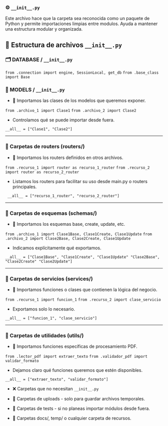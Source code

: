 ### ⚙️ ```__init__.py```

Este archivo hace que la carpeta sea reconocida como un paquete de Python y permite importaciones limpias entre modulos. Ayuda a mantener una estructura modular y organizada.


## 🧠 **Estructura de archivos `__init__.py`**

### 🗂️ DATABASE / `__init__.py`

```from .connection import engine, SessionLocal, get_db```
```from .base_class import Base```


### 📁 MODELS / `__init__.py` 

- 🎯 Importamos las clases de los modelos que queremos exponer.

```from .archivo_1 import Clase1```
```from .archivo_2 import Clase2```

-  Controlamos qué se puede importar desde fuera.

```__all__ = ["Clase1", "Clase2"]```

---

###  📁 Carpetas de routers (routers/)

-  🎯 Importamos los routers definidos en otros archivos.

```from .recurso_1 import router as recurso_1_router```
```from .recurso_2 import router as recurso_2_router```

-  Listamos los routers para facilitar su uso desde main.py o routers principales.

``` __all__ = ["recurso_1_router", "recurso_2_router"]```

---

###  📁 Carpetas de esquemas (schemas/)

-  🎯 Importamos los esquemas base, create, update, etc.

`from .archivo_1 import Clase1Base, Clase1Create, Clase1Update`
`from .archivo_2 import Clase2Base, Clase2Create, Clase1Update`

-  Indicamos explícitamente qué exportamos.

`__all__ = ["Clase1Base", "Clase1Create", "Clase1Update" "Clase2Base", "Clase2Create" "Clase2Update"]`

---

### 📁 Carpetas de servicios (services/)

-  🎯 Importamos funciones o clases que contienen la lógica del negocio.

`from .recurso_1 import funcion_1`
`from .recurso_2 import clase_servicio`

-  Exportamos solo lo necesario.

`__all__ = ["funcion_1", "clase_servicio"]`

---

### 📁 Carpetas de utilidades (utils/)

-  🎯 Importamos funciones específicas de procesamiento PDF.

`from .lector_pdf import extraer_texto`
`from .validador_pdf import validar_formato`

-  Dejamos claro qué funciones queremos que estén disponibles.

`__all__ = ["extraer_texto", "validar_formato"]`




- ❌ Carpetas que no necesitan `__init__.py`

- 📁 Carpetas de uploads - solo para guardar archivos temporales.
- 📁 Carpetas de tests - si no planeas importar módulos desde fuera.
- 📁 Carpetas docs/, temp/ o cualquier carpeta de recursos.